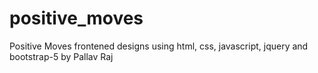 # positive_moves
Positive Moves frontened designs using html, css, javascript, jquery and bootstrap-5 by Pallav Raj
